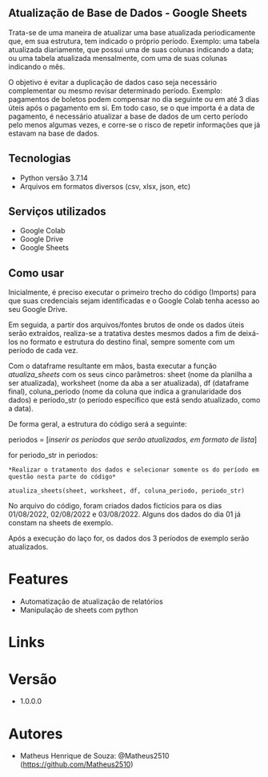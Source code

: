 ## Atualização de Base de Dados - Google Sheets

Trata-se de uma maneira de atualizar uma base atualizada periodicamente que, em sua estrutura, tem indicado o próprio período. Exemplo: uma tabela atualizada diariamente, que possui uma de suas colunas indicando a data; ou uma tabela atualizada mensalmente, com uma de suas colunas indicando o mês.

O objetivo é evitar a duplicação de dados caso seja necessário complementar ou mesmo revisar determinado período. Exemplo: pagamentos de boletos podem compensar no dia seguinte ou em até 3 dias úteis após o pagamento em si. Em todo caso, se o que importa é a data de pagamento, é necessário atualizar a base de dados de um certo período pelo menos algumas vezes, e corre-se o risco de repetir informações que já estavam na base de dados.

## Tecnologias

* Python versão 3.7.14
* Arquivos em formatos diversos (csv, xlsx, json, etc)

## Serviços utilizados

* Google Colab
* Google Drive
* Google Sheets

## Como usar

Inicialmente, é preciso executar o primeiro trecho do código (Imports) para que suas credenciais sejam identificadas e o Google Colab tenha acesso ao seu Google Drive.

Em seguida, a partir dos arquivos/fontes brutos de onde os dados úteis serão extraídos, realiza-se a tratativa destes mesmos dados a fim de deixá-los no formato e estrutura do destino final, sempre somente com um período de cada vez.

Com o dataframe resultante em mãos, basta executar a função *atualiza_sheets* com os seus cinco parâmetros: sheet (nome da planilha a ser atualizada), worksheet (nome da aba a ser atualizada), df (dataframe final), coluna_periodo (nome da coluna que indica a granularidade dos dados) e período_str (o período específico que está sendo atualizado, como a data).

De forma geral, a estrutura do código será a seguinte:

periodos = [*inserir os períodos que serão atualizados, em formato de lista*]

for periodo_str in periodos:

	*Realizar o tratamento dos dados e selecionar somente os do período em questão nesta parte do código*
	
	atualiza_sheets(sheet, worksheet, df, coluna_periodo, periodo_str)


No arquivo do código, foram criados dados fictícios para os dias 01/08/2022, 02/08/2022 e 03/08/2022. Alguns dos dados do dia 01 já constam na sheets de exemplo.

Após a execução do laço for, os dados dos 3 períodos de exemplo serão atualizados.

# Features

* Automatização de atualização de relatórios
* Manipulação de sheets com python

# Links


# Versão

* 1.0.0.0

# Autores

* Matheus Henrique de Souza: @Matheus2510 (https://github.com/Matheus2510)
